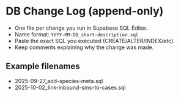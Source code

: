 # DB Change Log (append-only)

- One file per change you run in Supabase SQL Editor.
- Name format: `YYYY-MM-DD_short-description.sql`
- Paste the exact SQL you executed (CREATE/ALTER/INDEX/etc).
- Keep comments explaining why the change was made.

## Example filenames
- 2025-09-27_add-species-meta.sql
- 2025-10-02_link-inbound-sms-to-cases.sql
